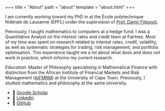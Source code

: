 +++
title = "About"
path = "about"
template = "about.html"
+++

I am currently working toward my PhD in at the École polytechnique fédérale de Lausanne (EPFL) under the supervision of [Prof. Damir Filipović](https://www.epfl.ch/labs/csf/).

Previously, I taught mathematics to computers at a hedge fund. I was a Quantitative Analyst on the interest rates and credit team at Fairtree. Most of my time was spent on research related to interest rates, credit, volatility, as well as systematic strategies for trading, risk management, and portfolio optimisation. This experience taught me a lot about what does and does not work in practice, which informs my current research.

*Education*: Master of Philosophy specialising in Mathematical Finance with distinction from the African Institute of Financial Markets and Risk Management ([AIFMRM](https://commerce.uct.ac.za/aifmrm/master-financial-engineering)) at the University of Cape Town. Previously, I studied mathematics and philosophy at the same university.

- 📜 [Google Scholar](https://scholar.google.com/citations?user=uMGFmVIAAAAJ&hl=en)
- 💼 [LinkedIn](https://www.linkedin.com/in/joshjohayes/)
- 🐙 [GitHub](https://github.com/JoshHayes)
